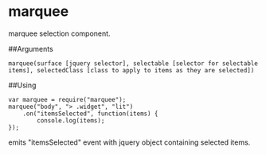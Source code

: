 marquee
=======

marquee selection component. 

##Arguments
```
marquee(surface [jquery selector], selectable [selector for selectable items], selectedClass [class to apply to items as they are selected])
```

##Using
```
var marquee = require("marquee");
marquee("body", "> .widget", "lit")
    .on("itemsSelected", function(items) {
        console.log(items);
});
```

emits "itemsSelected" event with jquery object containing selected items. 
